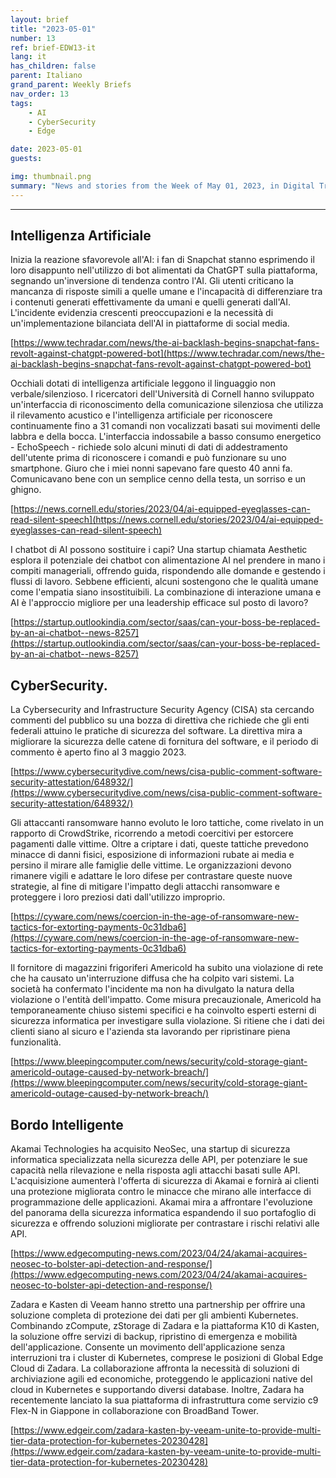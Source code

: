 ```yaml
---
layout: brief
title: "2023-05-01"
number: 13
ref: brief-EDW13-it
lang: it
has_children: false
parent: Italiano
grand_parent: Weekly Briefs
nav_order: 13
tags:
    - AI
    - CyberSecurity
    - Edge

date: 2023-05-01
guests:

img: thumbnail.png
summary: "News and stories from the Week of May 01, 2023, in Digital Transformation, including cyberattacks and intelligent edge, non-verbal communication AI, and company merges in the IoT space."
---
```




---

## Intelligenza Artificiale

Inizia la reazione sfavorevole all'AI: i fan di Snapchat stanno esprimendo il loro disappunto nell'utilizzo di bot alimentati da ChatGPT sulla piattaforma, segnando un'inversione di tendenza contro l'AI. Gli utenti criticano la mancanza di risposte simili a quelle umane e l'incapacità di differenziare tra i contenuti generati effettivamente da umani e quelli generati dall'AI. L'incidente evidenzia crescenti preoccupazioni e la necessità di un'implementazione bilanciata dell'AI in piattaforme di social media.

[https://www.techradar.com/news/the-ai-backlash-begins-snapchat-fans-revolt-against-chatgpt-powered-bot](https://www.techradar.com/news/the-ai-backlash-begins-snapchat-fans-revolt-against-chatgpt-powered-bot)

Occhiali dotati di intelligenza artificiale leggono il linguaggio non verbale/silenzioso. I ricercatori dell'Università di Cornell hanno sviluppato un'interfaccia di riconoscimento della comunicazione silenziosa che utilizza il rilevamento acustico e l'intelligenza artificiale per riconoscere continuamente fino a 31 comandi non vocalizzati basati sui movimenti delle labbra e della bocca. L'interfaccia indossabile a basso consumo energetico - EchoSpeech - richiede solo alcuni minuti di dati di addestramento dell'utente prima di riconoscere i comandi e può funzionare su uno smartphone. Giuro che i miei nonni sapevano fare questo 40 anni fa. Comunicavano bene con un semplice cenno della testa, un sorriso e un ghigno.

[https://news.cornell.edu/stories/2023/04/ai-equipped-eyeglasses-can-read-silent-speech](https://news.cornell.edu/stories/2023/04/ai-equipped-eyeglasses-can-read-silent-speech)

I chatbot di AI possono sostituire i capi? Una startup chiamata Aesthetic esplora il potenziale dei chatbot con alimentazione AI nel prendere in mano i compiti manageriali, offrendo guida, rispondendo alle domande e gestendo i flussi di lavoro. Sebbene efficienti, alcuni sostengono che le qualità umane come l'empatia siano insostituibili. La combinazione di interazione umana e AI è l'approccio migliore per una leadership efficace sul posto di lavoro?

[https://startup.outlookindia.com/sector/saas/can-your-boss-be-replaced-by-an-ai-chatbot--news-8257](https://startup.outlookindia.com/sector/saas/can-your-boss-be-replaced-by-an-ai-chatbot--news-8257)

## CyberSecurity.

La Cybersecurity and Infrastructure Security Agency (CISA) sta cercando commenti del pubblico su una bozza di direttiva che richiede che gli enti federali attuino le pratiche di sicurezza del software. La direttiva mira a migliorare la sicurezza delle catene di fornitura del software, e il periodo di commento è aperto fino al 3 maggio 2023.

[https://www.cybersecuritydive.com/news/cisa-public-comment-software-security-attestation/648932/](https://www.cybersecuritydive.com/news/cisa-public-comment-software-security-attestation/648932/)

Gli attaccanti ransomware hanno evoluto le loro tattiche, come rivelato in un rapporto di CrowdStrike, ricorrendo a metodi coercitivi per estorcere pagamenti dalle vittime. Oltre a criptare i dati, queste tattiche prevedono minacce di danni fisici, esposizione di informazioni rubate ai media e persino il mirare alle famiglie delle vittime. Le organizzazioni devono rimanere vigili e adattare le loro difese per contrastare queste nuove strategie, al fine di mitigare l'impatto degli attacchi ransomware e proteggere i loro preziosi dati dall'utilizzo improprio.

[https://cyware.com/news/coercion-in-the-age-of-ransomware-new-tactics-for-extorting-payments-0c31dba6](https://cyware.com/news/coercion-in-the-age-of-ransomware-new-tactics-for-extorting-payments-0c31dba6)

Il fornitore di magazzini frigoriferi Americold ha subito una violazione di rete che ha causato un'interruzione diffusa che ha colpito vari sistemi. La società ha confermato l'incidente ma non ha divulgato la natura della violazione o l'entità dell'impatto. Come misura precauzionale, Americold ha temporaneamente chiuso sistemi specifici e ha coinvolto esperti esterni di sicurezza informatica per investigare sulla violazione. Si ritiene che i dati dei clienti siano al sicuro e l'azienda sta lavorando per ripristinare piena funzionalità.

[https://www.bleepingcomputer.com/news/security/cold-storage-giant-americold-outage-caused-by-network-breach/](https://www.bleepingcomputer.com/news/security/cold-storage-giant-americold-outage-caused-by-network-breach/)

## Bordo Intelligente

Akamai Technologies ha acquisito NeoSec, una startup di sicurezza informatica specializzata nella sicurezza delle API, per potenziare le sue capacità nella rilevazione e nella risposta agli attacchi basati sulle API. L'acquisizione aumenterà l'offerta di sicurezza di Akamai e fornirà ai clienti una protezione migliorata contro le minacce che mirano alle interfacce di programmazione delle applicazioni. Akamai mira a affrontare l'evoluzione del panorama della sicurezza informatica espandendo il suo portafoglio di sicurezza e offrendo soluzioni migliorate per contrastare i rischi relativi alle API.

[https://www.edgecomputing-news.com/2023/04/24/akamai-acquires-neosec-to-bolster-api-detection-and-response/](https://www.edgecomputing-news.com/2023/04/24/akamai-acquires-neosec-to-bolster-api-detection-and-response/)

Zadara e Kasten di Veeam hanno stretto una partnership per offrire una soluzione completa di protezione dei dati per gli ambienti Kubernetes. Combinando zCompute, zStorage di Zadara e la piattaforma K10 di Kasten, la soluzione offre servizi di backup, ripristino di emergenza e mobilità dell'applicazione. Consente un movimento dell'applicazione senza interruzioni tra i cluster di Kubernetes, comprese le posizioni di Global Edge Cloud di Zadara. La collaborazione affronta la necessità di soluzioni di archiviazione agili ed economiche, proteggendo le applicazioni native del cloud in Kubernetes e supportando diversi database. Inoltre, Zadara ha recentemente lanciato la sua piattaforma di infrastruttura come servizio c9 Flex-N in Giappone in collaborazione con BroadBand Tower.

[https://www.edgeir.com/zadara-kasten-by-veeam-unite-to-provide-multi-tier-data-protection-for-kubernetes-20230428](https://www.edgeir.com/zadara-kasten-by-veeam-unite-to-provide-multi-tier-data-protection-for-kubernetes-20230428)


